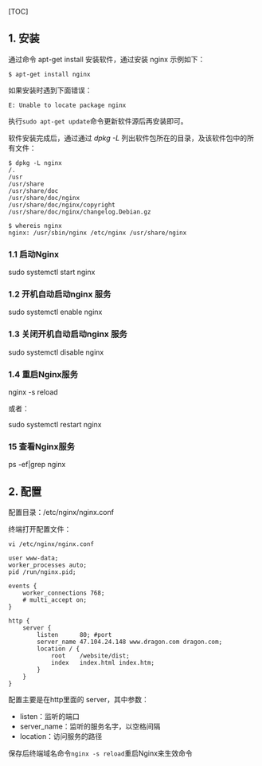 [TOC]



## 1. 安装

通过命令 apt-get install 安装软件，通过安装 nginx 示例如下：

```
$ apt-get install nginx
```

如果安装时遇到下面错误：

```
E: Unable to locate package nginx
```

执行`sudo apt-get update`命令更新软件源后再安装即可。

软件安装完成后，通过通过 *dpkg -L* 列出软件包所在的目录，及该软件包中的所有文件：

```
$ dpkg -L nginx
/.
/usr
/usr/share
/usr/share/doc
/usr/share/doc/nginx
/usr/share/doc/nginx/copyright
/usr/share/doc/nginx/changelog.Debian.gz

$ whereis nginx
nginx: /usr/sbin/nginx /etc/nginx /usr/share/nginx
```

### 1.1 启动Nginx

sudo systemctl start nginx

### 1.2 开机自动启动nginx 服务

sudo systemctl enable nginx

### 1.3 关闭开机自动启动nginx 服务

sudo systemctl disable nginx

### 1.4 重启Nginx服务

nginx -s reload

或者：

sudo systemctl restart nginx

### 15 查看Nginx服务

ps -ef|grep nginx

## 2. 配置

配置目录：/etc/nginx/nginx.conf

终端打开配置文件：

```
vi /etc/nginx/nginx.conf
```



```
user www-data;
worker_processes auto;
pid /run/nginx.pid;

events {
	worker_connections 768;
	# multi_accept on;
}

http {
	server {
		listen		80;	#port
		server_name	47.104.24.148 www.dragon.com dragon.com;
		location / {
			root	/website/dist;
			index	index.html index.htm;
		}
	}
}
```

配置主要是在http里面的 server，其中参数：

- listen：监听的端口
- server_name：监听的服务名字，以空格间隔
- location：访问服务的路径

保存后终端域名命令`nginx -s reload`重启Nginx来生效命令

